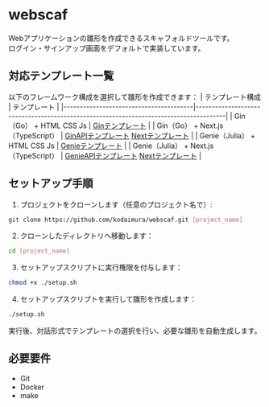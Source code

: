 # webscaf

Webアプリケーションの雛形を作成できるスキャフォルドツールです。  
ログイン・サインアップ画面をデフォルトで実装しています。

## 対応テンプレート一覧

以下のフレームワーク構成を選択して雛形を作成できます：
| テンプレート構成                         | テンプレート                             |
|----------------------------------------|---------------------------------------------------------------------------------------|
| Gin（Go） + HTML CSS Js                | [Ginテンプレート](https://github.com/kodaimura/scaf-gin)    |
| Gin（Go） + Next.js（TypeScript）      | [GinAPIテンプレート](https://github.com/kodaimura/scaf-gin-api) [Nextテンプレート](https://github.com/kodaimura/scaf-next) |
| Genie（Julia） + HTML CSS Js          | [Genieテンプレート](https://github.com/kodaimura/scaf-genie)   |
| Genie（Julia） + Next.js（TypeScript） | [GenieAPIテンプレート](https://github.com/kodaimura/scaf-genie-api) [Nextテンプレート](https://github.com/kodaimura/scaf-next)  |


## セットアップ手順

1. プロジェクトをクローンします（任意のプロジェクト名で）:

```bash
git clone https://github.com/kodaimura/webscaf.git [project_name]
```

2. クローンしたディレクトリへ移動します：

```bash
cd [project_name]
```

3. セットアップスクリプトに実行権限を付与します：

```bash
chmod +x ./setup.sh
```

4. セットアップスクリプトを実行して雛形を作成します：

```bash
./setup.sh
```

実行後、対話形式でテンプレートの選択を行い、必要な雛形を自動生成します。

## 必要要件

- Git
- Docker
- make
